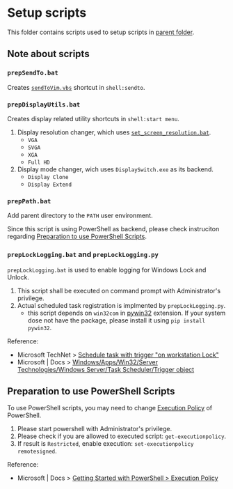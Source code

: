 Setup scripts
=============

This folder contains scripts used to setup scripts in [parent folder](../README.md).

## Note about scripts

### `prepSendTo.bat`

Creates [`sendToVim.vbs`](../sendToVim.vbs) shortcut in `shell:sendto`.

### `prepDisplayUtils.bat`

Creates display related utility shortcuts in `shell:start menu`.

1. Display resolution changer, which uses [`set_screen_resolution.bat`](../set_screen_resolution.bat). 
    * `VGA`
    * `SVGA`
    * `XGA`
    * `Full HD`
1. Display mode changer, wich uses `DisplaySwitch.exe` as its backend.
    * `Display Clone`
    * `Display Extend`

### `prepPath.bat`

Add parent directory to the `PATH` user environment.

Since this script is using PowerShell as backend, please check instruciton regarding [Preparation to use PowerShell Scripts](#preparation-to-use-powershell-scripts).

### `prepLockLogging.bat` and `prepLockLogging.py`

`prepLockLogging.bat` is used to enable logging for Windows Lock and Unlock.

1. This script shall be executed on command prompt with Administrator's privilege.
1. Actual scheduled task registration is implmented by `prepLockLogging.py`.
    * this script depends on `win32com` in [pywin32](https://pypi.org/project/pywin32/) extension.
      If your system dose not have the package, please install it using `pip install pywin32`.

Reference:

* Microsoft TechNet > [Schedule task with trigger "on workstation Lock"](https://social.technet.microsoft.com/Forums/en-US/2263c5a7-41d4-4c64-96ee-46437aba1a85/)
* Microsoft | Docs > [Windows/Apps/Win32/Server Technologies/Windows Server/Task Scheduler/Trigger object](https://docs.microsoft.com/windows/win32/taskschd/trigger)

## Preparation to use PowerShell Scripts

To use PowerShell scripts, you may need to change [Execution Policy](https://docs.microsoft.com/powershell/scripting/learn/ps101/01-getting-started#execution-policy) of PowerShell.

1. Please start powershell with Administrator's privilege.
1. Please check if you are allowed to executed script: `get-executionpolicy`.
1. If result is `Restricted`, enable execution: `set-executionpolicy remotesigned`.

Reference:

* Microsoft | Docs > [Getting Started with PowerShell > Execution Policy](https://docs.microsoft.com/powershell/scripting/learn/ps101/01-getting-started#execution-policy)
